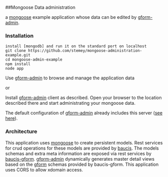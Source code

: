 ##Mongoose Data administration

a [mongoose] example application whose data can be edited by [gform-admin].

### Installation

    install [mongodb] and run it on the standard port on localhost
    git clone https://github.com/stemey/mongoose-administration-example.git
    cd mongoose-admin-example
    npm install
    node app


Use [gform-admin](http://www.toobop.net/gform-admin/index.html) to browse and manage the application data

or

Install [gform-admin] client as described. Open your browser to the location described there and start administrating your mongoose data.

The default configuration of [gform-admin] already includes this server ([see here](http://github.com/stemey/gform-admin/blob/master/src/app/services.json)).

### Architecture

This application uses [mongoose] to create persistent models. Rest services for crud operations for these models are provided by [baucis].
The models schemas and extra meta information are exposed via rest services by [baucis-gform].
[gform-admin] dynamically generates master detail views based on the [gform] schemas provided by baucis-gform.
This application uses CORS to allow xdomain access.


[gform]: https://github.com/stemey/dojo-generate-form
[mongodb]: http://docs.mongodb.org/manual/installation/
[mongoose]: https://github.com/LearnBoost/mongoose
[gform-admin]: https://github.com/stemey/gform-admin
[baucis-gform]: https://github.com/stemey/baucis-gform
[baucis]: https://github.com/wprl/baucis
